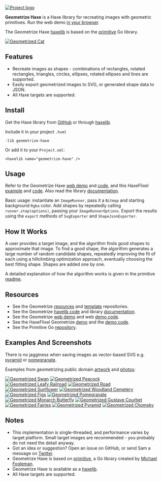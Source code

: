 [![Project logo](https://github.com/Tw1ddle/geometrize-haxe/blob/master/screenshots/logo.png?raw=true "Geometrize Haxe - recreating images as geometric shapes logo")](http://www.samcodes.co.uk/project/geometrize-haxe-web/)

**Geometrize Haxe** is a Haxe library for recreating images with geometric primitives. Run the web demo [in your browser](http://www.samcodes.co.uk/project/geometrize-haxe-web/).

The Geometrize Haxe [haxelib](https://lib.haxe.org/p/geometrize-haxe) is based on the [primitive](https://github.com/fogleman/primitive) Go library.

[![Geometrized Cat](https://github.com/Tw1ddle/geometrize-haxe/blob/master/screenshots/cat.jpg?raw=true "Geometrized Cat - ~200 Triangles")](http://www.samcodes.co.uk/project/geometrize-haxe-web/)

## Features
* Recreate images as shapes - combinations of rectangles, rotated rectangles, triangles, circles, ellipses, rotated ellipses and lines are supported.
* Easily export geometrized images to SVG, or generated shape data to JSON.
* All Haxe targets are supported.

## Install

Get the Haxe library from [GitHub](https://github.com/Tw1ddle/geometrize-haxe) or through [haxelib](http://lib.haxe.org/p/geometrize-haxe/).

Include it in your project ```.hxml```
```
-lib geometrize-haxe
```

Or add it to your ```Project.xml```:
```
<haxelib name="geometrize-haxe" />
```

## Usage

Refer to the Geometrize Haxe [web demo](http://www.samcodes.co.uk/project/geometrize-haxe-web/) and [code](https://github.com/Tw1ddle/geometrize-haxe-web/), and this HaxeFlixel [example](http://samcodes.co.uk/project/geometrize-haxe-flixel/) and [code](https://github.com/Tw1ddle/geometrize-haxe-demo/). Also read the library [documentation](http://tw1ddle.github.io/geometrize-haxe/).

Basic usage: instantiate an ```ImageRunner```, pass it a ```Bitmap``` and starting background ```Rgba``` color. Add shapes by repeatedly calling ```runner.step(options)```, passing your ```ImageRunnerOptions```. Export the results using the ```export``` methods of ```SvgExporter``` and ```ShapeJsonExporter```.

## How It Works

A user provides a target image, and the algorithm finds good shapes to approximate that image. To find a good shape, the algorithm generates a large number of random candidate shapes, repeatedly improving the fit of each using a hillclimbing optimization approach, eventually choosing the best fitting shape. Shapes are added one by one.

A detailed explanation of how the algorithm works is given in the primitive [readme](https://github.com/fogleman/primitive/blob/master/README.md#how-it-works-part-ii).

## Resources

* See the Geometrize [resources](https://github.com/Tw1ddle/geometrize-resources) and [template](https://github.com/Tw1ddle/geometrize-templates) repositories.
* See the Geometrize [haxelib code](https://github.com/Tw1ddle/geometrize-haxe) and library [documentation](http://tw1ddle.github.io/geometrize-haxe/).
* See the Geometrize [web demo](http://www.samcodes.co.uk/project/geometrize-haxe-web/) and web [demo code](https://github.com/Tw1ddle/geometrize-haxe-web/).
* See the HaxeFlixel Geometrize [demo](http://samcodes.co.uk/project/geometrize-haxe-flixel/) and the [demo code](https://github.com/Tw1ddle/geometrize-haxe-demo/).
* See the Primitive Go [repository](https://github.com/fogleman/primitive).

## Examples And Screenshots

There is no jagginess when saving images as vector-based SVG e.g. [pyramid](https://gist.github.com/Tw1ddle/31f211f0ae13af49302dc283a74522c3) or [pomegranate](https://gist.github.com/Tw1ddle/817fcef96c81ad5d2ece3a21b2aea124).

Examples from geometrizing public domain [artwork](https://commons.wikimedia.org/wiki/Category:Paintings_by_painter) and [photos](https://www.pexels.com/public-domain-images/):

[![Geometrized Swan](https://github.com/Tw1ddle/geometrize-haxe/blob/master/screenshots/swan.jpg?raw=true "Swan")](http://www.samcodes.co.uk/project/geometrize-haxe-web/)
[![Geometrized Peacock](https://github.com/Tw1ddle/geometrize-haxe/blob/master/screenshots/peacock.jpg?raw=true "Peacock")](http://www.samcodes.co.uk/project/geometrize-haxe-web/)
[![Geometrized Leafy Railroad](https://github.com/Tw1ddle/geometrize-haxe/blob/master/screenshots/leafy_railroad.jpg?raw=true "Leafy Railroad")](http://www.samcodes.co.uk/project/geometrize-haxe-web/)
[![Geometrized Road](https://github.com/Tw1ddle/geometrize-haxe/blob/master/screenshots/road.jpg?raw=true "Road")](http://www.samcodes.co.uk/project/geometrize-haxe-web/)
[![Geometrized Sunflower](https://github.com/Tw1ddle/geometrize-haxe/blob/master/screenshots/sunflower.jpg?raw=true "Sunflower")](http://www.samcodes.co.uk/project/geometrize-haxe-web/)
[![Geometrized Woodland Cemetery](https://github.com/Tw1ddle/geometrize-haxe/blob/master/screenshots/woodland_cemetery.jpg?raw=true "Woodland Cemetery")](http://www.samcodes.co.uk/project/geometrize-haxe-web/)
[![Geometrized Figs](https://github.com/Tw1ddle/geometrize-haxe/blob/master/screenshots/figs.jpg?raw=true "figs")](http://www.samcodes.co.uk/project/geometrize-haxe-web/)
[![Geometrized Pomegranate](https://github.com/Tw1ddle/geometrize-haxe/blob/master/screenshots/pomegranate.jpg?raw=true "Pomegranate")](http://www.samcodes.co.uk/project/geometrize-haxe-web/)
[![Geometrized Monarch Butterfly](https://github.com/Tw1ddle/geometrize-haxe/blob/master/screenshots/monarch_butterfly.jpg?raw=true "Monarch Butterfly")](http://www.samcodes.co.uk/project/geometrize-haxe-web/)
[![Geometrized Gustave Courbet](https://github.com/Tw1ddle/geometrize-haxe/blob/master/screenshots/gustave_courbet.jpg?raw=true "Gustave Courbet")](http://www.samcodes.co.uk/project/geometrize-haxe-web/)
[![Geometrized Fairies](https://github.com/Tw1ddle/geometrize-haxe/blob/master/screenshots/fairies.jpg?raw=true "Fairies")](http://www.samcodes.co.uk/project/geometrize-haxe-web/)
[![Geometrized Pyramid](https://github.com/Tw1ddle/geometrize-haxe/blob/master/screenshots/pyramid.jpg?raw=true "Pyramid")](http://www.samcodes.co.uk/project/geometrize-haxe-web/)
[![Geometrized Chomsky](https://github.com/Tw1ddle/geometrize-haxe/blob/master/screenshots/chomsky.jpg?raw=true "Noam Chomsky")](http://www.samcodes.co.uk/project/geometrize-haxe-web/)

## Notes
* This implementation is single-threaded, and performance varies by target platform. Small target images are recommended - you probably do not need the detail anyway.
* Got an idea or suggestion? Open an issue on GitHub, or send Sam a message on [Twitter](https://twitter.com/Sam_Twidale).
* Geometrize Haxe is based on [primitive](https://github.com/fogleman/primitive), a Go library created by [Michael Fogleman](https://github.com/fogleman).
* Geometrize Haxe is available as a [haxelib](https://lib.haxe.org/p/geometrize-haxe).
* All Haxe targets are supported.